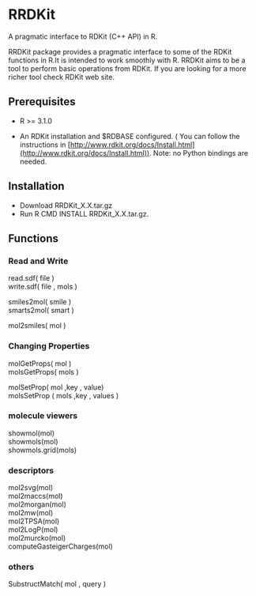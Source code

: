 RRDKit
======

A pragmatic interface to RDKit (C++ API) in R.

RRDKit package provides a pragmatic interface to some of the RDKit functions in R.It is intended to work smoothly with R. RRDKit aims to be a tool to perform
basic operations from RDKit. If you are looking for a more richer tool check RDKit web site.


## Prerequisites

* R >= 3.1.0 

* An RDKit installation and $RDBASE configured. ( You can follow the
  instructions in [http://www.rdkit.org/docs/Install.html](http://www.rdkit.org/docs/Install.html)). Note: no Python bindings are needed.
  
## Installation

* Download RRDKit_X.X.tar.gz
* Run R CMD INSTALL RRDKit_X.X.tar.gz.
  
  
## Functions

### Read and Write
read.sdf( file )  
write.sdf( file , mols )  

smiles2mol( smile )  
smarts2mol( smart )  

mol2smiles( mol )  

### Changing Properties
molGetProps( mol )  
molsGetProps( mols )  

molSetProp( mol  ,key , value)  
molsSetProp ( mols  ,key , values )  

### molecule viewers
showmol(mol)  
showmols(mol)  
showmols.grid(mols)  

### descriptors
mol2svg(mol)   
mol2maccs(mol)  
mol2morgan(mol)  
mol2mw(mol)  
mol2TPSA(mol)  
mol2LogP(mol)  
mol2murcko(mol)  
computeGasteigerCharges(mol)  

### others
SubstructMatch(  mol , query )  

